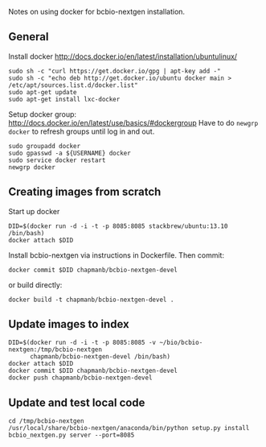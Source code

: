 Notes on using docker for bcbio-nextgen installation.

## General

Install docker http://docs.docker.io/en/latest/installation/ubuntulinux/

    sudo sh -c "curl https://get.docker.io/gpg | apt-key add -"
    sudo sh -c "echo deb http://get.docker.io/ubuntu docker main > /etc/apt/sources.list.d/docker.list"
    sudo apt-get update
    sudo apt-get install lxc-docker

Setup docker group: http://docs.docker.io/en/latest/use/basics/#dockergroup
Have to do `newgrp docker` to refresh groups until log in and out.

    sudo groupadd docker
    sudo gpasswd -a ${USERNAME} docker
    sudo service docker restart
    newgrp docker

## Creating images from scratch

Start up docker

    DID=$(docker run -d -i -t -p 8085:8085 stackbrew/ubuntu:13.10 /bin/bash)
    docker attach $DID

Install bcbio-nextgen via instructions in Dockerfile. Then commit:

    docker commit $DID chapmanb/bcbio-nextgen-devel

or build directly:

    docker build -t chapmanb/bcbio-nextgen-devel .

## Update images to index

    DID=$(docker run -d -i -t -p 8085:8085 -v ~/bio/bcbio-nextgen:/tmp/bcbio-nextgen
          chapmanb/bcbio-nextgen-devel /bin/bash)
    docker attach $DID
    docker commit $DID chapmanb/bcbio-nextgen-devel
    docker push chapmanb/bcbio-nextgen-devel


## Update and test local code

    cd /tmp/bcbio-nextgen
    /usr/local/share/bcbio-nextgen/anaconda/bin/python setup.py install
    bcbio_nextgen.py server --port=8085
